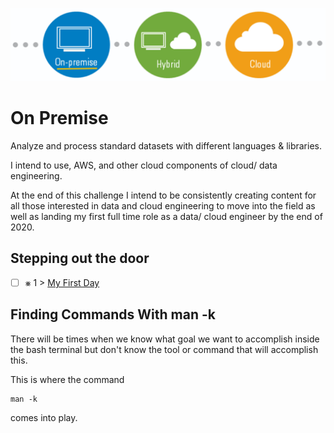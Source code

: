 <p align="center">
  <img src="OnPremise.png">
</p>

# On Premise
Analyze and process standard datasets with different languages & libraries.

I intend to use, AWS, and other cloud components of cloud/ data engineering. 

At the end of this challenge I intend to be consistently creating content for all those interested in data and cloud engineering to move into the field as well as landing my first full time role as a data/ cloud engineer by the end of 2020. 

## Stepping out the door

- [ ] &#x2A33; 1 > [My First Day](Journey/001/Readme.md)

## Finding Commands With man -k

There will be times when we know what goal we want to accomplish inside the bash terminal but don't know the tool or command that will accomplish this. 

This is where the command

```
man -k
``` 

comes into play. 
